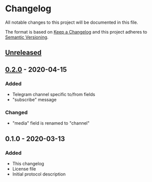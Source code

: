 # Changelog
All notable changes to this project will be documented in this file.

The format is based on [Keep a Changelog](http://keepachangelog.com/en/1.0.0/)
and this project adheres to [Semantic Versioning](http://semver.org/spec/v2.0.0.html).

## [Unreleased]

## [0.2.0] - 2020-04-15
### Added
- Telegram channel specific to/from fields
- "subscribe" message
### Changed
- "media" field is renamed to "channel"

## 0.1.0 - 2020-03-13
### Added
- This changelog
- License file
- Initial protocol description

[Unreleased]: https://gitlab.com/personal-assistant-bot/infrastructure/protocol/compare/v0.2.0...master
[0.2.0]: https://gitlab.com/personal-assistant-bot/infrastructure/protocol/compare/v0.1.0...v0.2.0
